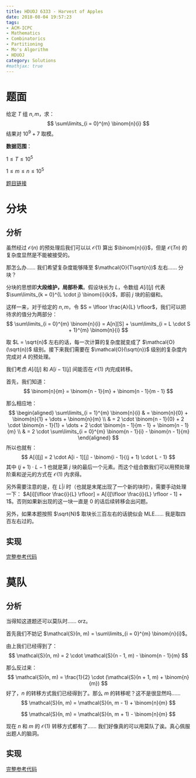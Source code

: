 ```yaml
---
title: HDUOJ 6333 - Harvest of Apples
date: 2018-08-04 19:57:23
tags: 
- ACM-ICPC
- Mathematics
- Combinatorics
- Partitioning
- Mo's Algorithm
- HDUOJ
category: Solutions
#mathjax: true
---
```


# 题面

给定 $T$ 组 $n, m$，求：
$$
\sum\limits_{i = 0}^{m} \binom{n}{i}
$$
结果对 $10^9 + 7$ 取模。

**数据范围**：

$1 \le T \le 10^5$

$1 \le m \le n \le 10^5$

[题目链接](http://acm.hdu.edu.cn/showproblem.php?pid=6333)

# 分块

## 分析

虽然经过 $\mathcal{O}(n)$ 的预处理后我们可以以 $\mathcal{O}(1)$ 算出 $\binom{n}{i}$，但是 $\mathcal{O}(Tn)$ 的复杂度显然是不能被接受的。

那怎么办…… 我们希望复杂度能够降至 $\mathcal{O}(T\sqrt{n})$ 左右…… 分块？

分块的思想即**大段维护，局部朴素**。假设块长为 $L$，令数组 $A[i][j]$ 代表 $\sum\limits_{k = 0}^{L \cdot j} \binom{i}{k}$，即前 $j$ 块的前缀和。

这样一来，对于给定的 $n, m$，令 $S = \lfloor \frac{A}{L} \rfloor$，我们可以把待求的值分为两部分：
$$
\sum\limits_{i = 0}^{m} \binom{n}{i} = A[n][S] + \sum\limits_{i = L \cdot S + 1}^{m} \binom{n}{i}
$$

取 $L = \sqrt{n}$ 左右的话，每一次计算的复杂度就变成了 $\mathcal{O}(\sqrt{n})$ 级别。接下来我们需要在 $\mathcal{O}(\sqrt{n})$ 级别的复杂度内完成对 $A$ 的预处理。

我们考虑 $A[i][j]$ 和 $A[i - 1][j]$ 间能否在 $\mathcal{O}(1)$ 内完成转移。

首先，我们知道：
$$
\binom{n}{m} = \binom{n - 1}{m} + \binom{n - 1}{m - 1}
$$


那么相应地：
$$
\begin{aligned}
\sum\limits_{i = 1}^{m} \binom{n}{i} & = \binom{n}{0} + \binom{n}{1} + \dots + \binom{n}{m} \\
& = 2 \cdot \binom{n - 1}{0} + 2 \cdot \binom{n - 1}{1} + \dots + 2 \cdot \binom{n - 1}{m - 1} + \binom{n - 1}{m} \\
& = 2 \cdot \sum\limits_{i = 0}^{m} \binom{n - 1}{i} - \binom{n - 1}{m}
\end{aligned}
$$
所以也就有：
$$
A[i][j] = 2 \cdot A[i - 1][j] - \binom{i - 1}{(j + 1) \cdot L - 1}
$$
其中 $(j + 1) \cdot L - 1$ 也就是第 $j$ 块的最后一个元素。而这个组合数我们可以用预处理阶乘和逆元的方式在 $\mathcal{O}(1)$ 内求得。

另外需要注意的是，在 $L|i$ 时（也就是末尾出现了一个新的块时），需要手动处理一下： $A[i][\lfloor \frac{i}{L} \rfloor] = A[i][\lfloor \frac{i}{L} \rfloor - 1] + 1$。否则如果新出现的这一块一直是 $0$ 的话后续转移会出问题。

另外，如果本题按照 $\sqrt{N}$ 取块长三百左右的话貌似会 MLE…… 我是取四百左右过的。

## 实现

[完整参考代码](https://github.com/codgician/ACM-ICPC/blob/master/HDUOJ/6333/combinatorics_partitioning.cpp)

# 莫队

## 分析

当得知这道题还可以莫队时…… orz。

首先我们不妨记 $\mathcal{S}(n, m) = \sum\limits_{i = 0}^{m} \binom{n}{i}$。

由上我们已经得到了：
$$
\mathcal{S}(n, m) = 2 \cdot \mathcal{S}(n - 1, m) - \binom{n - 1}{m}
$$

那么反过来：
$$
\mathcal{S}(n, m) = \frac{1}{2} \cdot (\mathcal{S}(n + 1, m) + \binom{n}{m})
$$
好了，$n$ 的转移方式我们已经得到了。那么 $m$ 的转移呢？这不是很显然吗……
$$
\mathcal{S}(n, m) = \mathcal{S}(n, m - 1) + \binom{n}{m}
$$

$$
\mathcal{S}(n, m) = \mathcal{S}(n, m + 1) - \binom{n}{m}
$$

现在 $n$ 和 $m$ 的 $\mathcal{O}(1)$ 转移方式都有了…… 我们好像真的可以用莫队了诶。真心佩服出题人的脑洞。

## 实现

[完整参考代码](https://github.com/codgician/ACM-ICPC/blob/master/HDUOJ/6333/combinatorics_mo's_algorithm.cpp)

